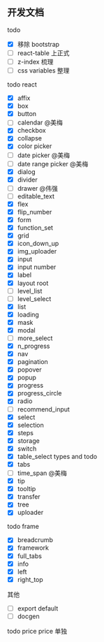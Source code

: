 ## 开发文档

todo

- [x] 移除 bootstrap
- [ ] react-table 上正式
- [ ] z-index 梳理
- [ ] css variables 整理

todo react

- [x] affix
- [x] box
- [x] button
- [ ] calendar @美梅
- [x] checkbox
- [x] collapse
- [x] color picker
- [ ] date picker @美梅
- [ ] date range picker @美梅
- [x] dialog
- [x] divider
- [ ] drawer @伟强
- [ ] editable_text
- [x] flex
- [x] flip_number
- [x] form
- [x] function_set
- [x] grid
- [x] icon_down_up
- [x] img_uploader
- [x] input
- [x] input number
- [x] label
- [x] layout root
- [ ] level_list
- [ ] level_select
- [x] list
- [x] loading
- [x] mask
- [x] modal
- [ ] more_select
- [x] n_progress
- [x] nav
- [x] pagination
- [x] popover
- [x] popup
- [x] progress
- [x] progress_circle
- [x] radio
- [ ] recommend_input
- [x] select
- [x] selection
- [x] steps
- [x] storage
- [x] switch
- [x] table_select types and todo
- [x] tabs
- [ ] time_span @美梅
- [x] tip
- [x] tooltip
- [x] transfer
- [x] tree
- [x] uploader

todo frame

- [x] breadcrumb
- [x] framework
- [x] full_tabs
- [x] info
- [x] left
- [x] right_top

其他

- [ ] export default
- [ ] docgen

todo price
price 单独
